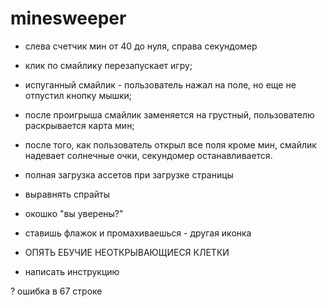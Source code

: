 # minesweeper

- слева счетчик мин от 40 до нуля, справа секундомер
- клик по смайлику перезапускает игру;
- испуганный смайлик - пользователь нажал на поле, но еще не отпустил кнопку мышки;
- после проигрыша смайлик заменяется на грустный, пользователю раскрывается карта мин;
- после того, как пользователь открыл все поля кроме мин, смайлик надевает солнечные очки, секундомер останавливается.

- полная загрузка ассетов при загрузке страницы
- выравнять спрайты
- окошко "вы уверены?"
- ставишь флажок и промахиваешься - другая иконка
- ОПЯТЬ ЕБУЧИЕ НЕОТКРЫВАЮЩИЕСЯ КЛЕТКИ

- написать инструкцию

? ошибка в 67 строке